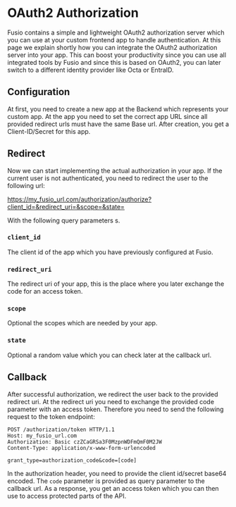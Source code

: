 
# OAuth2 Authorization

Fusio contains a simple and lightweight OAuth2 authorization server which you can use
at your custom frontend app to handle authentication. At this page we explain shortly
how you can integrate the OAuth2 authorization server into your app. This can boost
your productivity since you can use all integrated tools by Fusio and since this is
based on OAuth2, you can later switch to a different identity provider like Octa or
EntraID.

## Configuration

At first, you need to create a new app at the Backend which represents your custom app.
At the app you need to set the correct app URL since all provided redirect urls must
have the same Base url. After creation, you get a Client-ID/Secret for this app.

## Redirect

Now we can start implementing the actual authorization in your app. If the current
user is not authenticated, you need to redirect the user to the following url:

https://my_fusio_url.com/authorization/authorize?client_id=&redirect_uri=&scope=&state=

With the following query parameters s.

### `client_id`

The client id of the app which you have previously configured at Fusio.

### `redirect_uri`

The redirect uri of your app, this is the place where you later exchange the code for an access token.

### `scope`

Optional the scopes which are needed by your app.

### `state`

Optional a random value which you can check later at the callback url.

## Callback

After successful authorization, we redirect the user back to the provided redirect uri.
At the redirect uri you need to exchange the provided code parameter with an access token.
Therefore you need to send the following request to the token endpoint:

```
POST /authorization/token HTTP/1.1
Host: my_fusio_url.com
Authorization: Basic czZCaGRSa3F0MzpnWDFmQmF0M2JW
Content-Type: application/x-www-form-urlencoded

grant_type=authorization_code&code=[code]
```

In the authorization header, you need to provide the client id/secret base64 encoded.
The `code` parameter is provided as query parameter to the callback url. As a response,
you get an access token which you can then use to access protected parts of the API.

